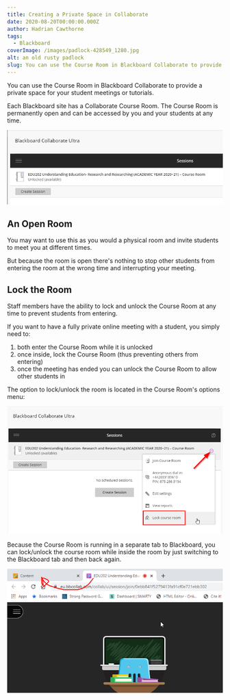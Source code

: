 ```yaml
---
title: Creating a Private Space in Collaborate
date: 2020-08-20T00:00:00.000Z
author: Hadrian Cawthorne
tags:
  - Blackboard
coverImage: /images/padlock-428549_1280.jpg
alt: an old rusty padlock
slug: You can use the Course Room in Blackboard Collaborate to provide a private space for your student meetings or tutorials. Each Blackboard site has a Collaborate Course Room. The Course Room is permanently open and can be accessed by you and your students at any time.
---
```


You can use the Course Room in Blackboard Collaborate to provide a private space for your student meetings or tutorials.

Each Blackboard site has a Collaborate Course Room. The Course Room is permanently open and can be accessed by you and your students at any time.

![Screenshot of the Collaborate course room](/images/2020-08-20-13_59_27-Window.png)

## An Open Room

You may want to use this as you would a physical room and invite students to meet you at different times.

But because the room is open there's nothing to stop other students from entering the room at the wrong time and interrupting your meeting.

## Lock the Room

Staff members have the ability to lock and unlock the Course Room at any time to prevent students from entering.

If you want to have a fully private online meeting with a student, you simply need to:

1. both enter the Course Room while it is unlocked
2. once inside, lock the Course Room (thus preventing others from entering)
3. once the meeting has ended you can unlock the Course Room to allow other students in

The option to lock/unlock the room is located in the Course Room's options menu:

![Screenshot of the course room's lock option](/images/lock-course-room.png)

Because the Course Room is running in a separate tab to Blackboard, you can lock/unlock the course room while inside the room by just switching to the Blackboard tab and then back again.

![screenshot of two browser tabs](/images/switch-tabs.png)
